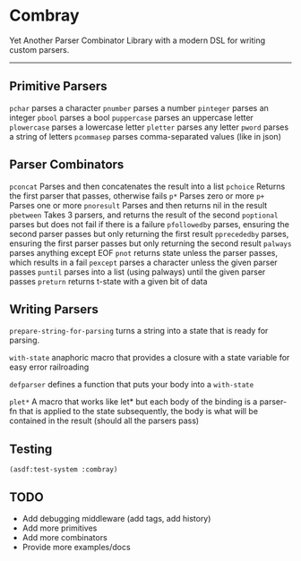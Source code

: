 # Combray

Yet Another Parser Combinator Library with a modern DSL for writing custom parsers.

--- 

## Primitive Parsers

`pchar` parses a character
`pnumber` parses a number
`pinteger` parses an integer
`pbool` parses a bool
`puppercase` parses an uppercase letter
`plowercase` parses a lowercase letter
`pletter` parses any letter
`pword` parses a string of letters
`pcommasep` parses comma-separated values (like in json) 

## Parser Combinators

`pconcat` Parses and then concatenates the result into a list
`pchoice` Returns the first parser that passes, otherwise fails
`p*` Parses zero or more
`p+` Parses one or more
`pnoresult` Parses and then returns nil in the result
`pbetween` Takes 3 parsers, and returns the result of the second
`poptional` parses but does not fail if there is a failure
`pfollowedby` parses, ensuring the second parser passes but only returning the first result
`pprecededby` parses, ensuring the first parser passes but only returning the second result
`palways` parses anything except EOF
`pnot` returns state unless the parser passes, which results in a fail
`pexcept` parses a character unless the given parser passes
`puntil` parses into a list (using palways) until the given parser passes
`preturn` returns t-state with a given bit of data
 
## Writing Parsers

`prepare-string-for-parsing` turns a string into a state that is ready for parsing.

`with-state` anaphoric macro that provides a closure with a state variable for easy error railroading

`defparser` defines a function that puts your body into a `with-state`

`plet*` A macro that works like let* but each body of the binding is a parser-fn that is applied to the state subsequently, the body is what will be contained in the result (should all the parsers pass)

## Testing
`(asdf:test-system :combray)`


## TODO

- Add debugging middleware (add tags, add history)
- Add more primitives
- Add more combinators
- Provide more examples/docs
